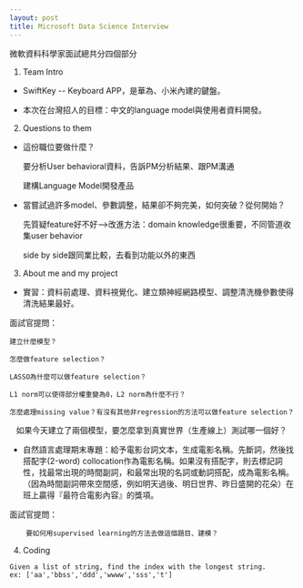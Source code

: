 ```yaml
---
layout: post
title: Microsoft Data Science Interview
---
```

微軟資料科學家面試總共分四個部分

1. Team Intro
* SwiftKey -- Keyboard APP，是華為、小米內建的鍵盤。

* 本次在台灣招人的目標：中文的language model與使用者資料開發。
  
2. Questions to them
* 這份職位要做什麼？

    要分析User behavioral資料，告訴PM分析結果、跟PM溝通
    
    建構Language Model開發產品
    
* 當嘗試過許多model、參數調整，結果卻不夠完美，如何突破？從何開始？

    先質疑feature好不好-->改進方法：domain knowledge很重要，不同管道收集user behavior
    
    side by side跟同業比較，去看到功能以外的東西
    
3. About me and my project
* 實習：資料前處理、資料視覺化、建立類神經網路模型、調整清洗機參數使得清洗結果最好。

面試官提問：

    建立什麼模型？
    
    怎麼做feature selection？
    
    LASSO為什麼可以做feature selection？
    
    L1 norm可以使得部分權重變為0，L2 norm為什麼不行？
    
    怎麼處理missing value？有沒有其他非regression的方法可以做feature selection？
    
    如果今天建立了兩個模型，要怎麼拿到真實世界（生產線上）測試哪一個好？

* 自然語言處理期末專題：給予電影台詞文本，生成電影名稱。先斷詞，然後找搭配字(2-word) collocation作為電影名稱。如果沒有搭配字，則去標記詞性，找最常出現的時間副詞，和最常出現的名詞或動詞搭配，成為電影名稱。（因為時間副詞帶來空間感，例如明天過後、明日世界、昨日盛開的花朵）在班上贏得『最符合電影內容』的獎項。 

面試官提問：
``` 
    要如何用supervised learning的方法去做這個題目、建模？
```

4. Coding
```
Given a list of string, find the index with the longest string.
ex: ['aa','bbss','ddd','wwww','sss','t']
```
